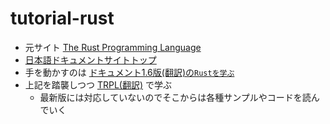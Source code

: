 # tutorial-rust

- 元サイト [The Rust Programming Language](https://doc.rust-lang.org/book/)
- [日本語ドキュメントサイトトップ](https://doc.rust-jp.rs/)
- 手を動かすのは [ドキュメント1.6版(翻訳)の`Rustを学ぶ`](https://doc.rust-jp.rs/the-rust-programming-language-ja/1.6/book/learn-rust.html)
- 上記を踏襲しつつ [TRPL(翻訳)](https://doc.rust-jp.rs/book/second-edition/) で学ぶ
    - 最新版には対応していないのでそこからは各種サンプルやコードを読んでいく
